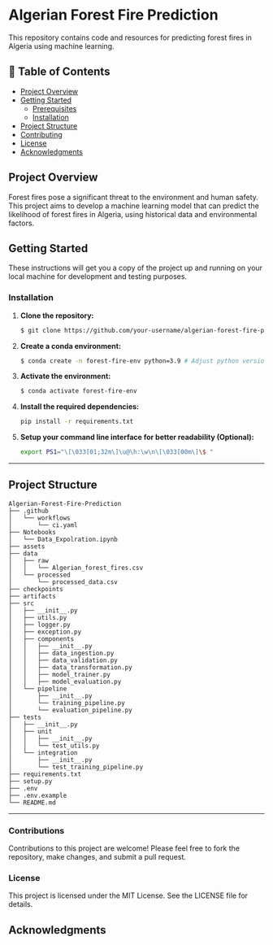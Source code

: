 # Algerian Forest Fire Prediction

This repository contains code and resources for predicting forest fires in Algeria using machine learning.

## 🚩 Table of Contents

- [Project Overview](#-project-overview)
- [Getting Started](#-getting-started)
    - [Prerequisites](#-prerequisites)
    - [Installation](#-installtion)
- [Project Structure](#-project-structure)
- [Contributing](#-contributions)
- [License](#-license)
- [Acknowledgments](#-acknowledgments)

## Project Overview

Forest fires pose a significant threat to the environment and human safety. This project aims to develop a machine learning model that can predict the likelihood of forest fires in Algeria, using historical data and environmental factors.

<!-- ### Data

The dataset used in this project is sourced from [source of dataset] and consists of [brief description of the dataset, including features]. 

### Model

We implemented [mention the machine learning model used] for predicting forest fire probability. The model was trained and evaluated using [mention training and evaluation metrics]. -->

## Getting Started
These instructions will get you a copy of the project up and running on your local machine for development and testing purposes.


### Installation

1. **Clone the repository:**
    ```bash
    $ git clone https://github.com/your-username/algerian-forest-fire-prediction.git
    ```
2. **Create a conda environment:**
    ```bash
    $ conda create -n forest-fire-env python=3.9 # Adjust python version as needed
    ```
3. **Activate the environment:**
    ```bash
    $ conda activate forest-fire-env
    ```
4. **Install the required dependencies:**
   ```bash
   pip install -r requirements.txt
   ```
5. **Setup your command line interface for better readability (Optional):**
   ```bash
   export PS1="\[\033[01;32m\]\u@\h:\w\n\[\033[00m\]\$ "
   ```

---

## Project Structure

```
Algerian-Forest-Fire-Prediction
├── .github
│   └── workflows
│       └── ci.yaml
├── Notebooks
│   └── Data_Expolration.ipynb
├── assets
├── data
│   ├── raw
│   │   └── Algerian_forest_fires.csv
│   └── processed
│       └── processed_data.csv
├── checkpoints
├── artifacts
├── src
│   ├── __init__.py
│   ├── utils.py
│   ├── logger.py
│   ├── exception.py
│   ├── components
│   │   ├── __init__.py
│   │   ├── data_ingestion.py
│   │   ├── data_validation.py
│   │   ├── data_transformation.py
│   │   ├── model_trainer.py
│   │   ├── model_evaluation.py
│   └── pipeline
│       ├── __init__.py
│       └── training_pipeline.py
│       └── evaluation_pipeline.py
├── tests
│   ├── __init__.py
│   ├── unit
│   │   ├── __init__.py
│   │   └── test_utils.py
│   └── integration
│       ├── __init__.py
│       └── test_training_pipeline.py
├── requirements.txt
├── setup.py
├── .env
├── .env.example
└── README.md

```

---

### Contributions

Contributions to this project are welcome! Please feel free to fork the repository, make changes, and submit a pull request.

### License

This project is licensed under the MIT License. See the LICENSE file for details.

## Acknowledgments

<!-- - [Dataset Source] - For providing the Algerian forest fire dataset.
- [Library Name] - For providing the machine learning library used. -->
```

